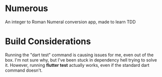 # Numerous

An integer to Roman Numeral conversion app, made to learn TDD

# Build Considerations

Running the "dart test" command is causing issues for me, even out of the box. I'm not sure why, but I've been stuck in dependency hell trying to solve it. However, running **flutter test** actually works, even if the standard dart command doesn't.
